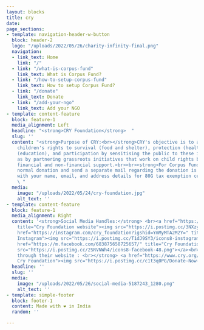 ```yaml
---
layout: blocks
title: cry
date: 
page_sections:
- template: navigation-header-w-button
  block: header-2
  logo: "/uploads/2022/05/26/charity-infinity-final.png"
  navigation:
  - link_text: Home
    link: "/"
  - link: "/what-is-corpus-fund"
    link_text: What is Corpus Fund?
  - link: "/how-to-setup-corpus-fund"
    link_text: How to setup Corpus Fund?
  - link: "/donate"
    link_text: Donate
  - link: "/add-your-ngo"
    link_text: Add your NGO
- template: content-feature
  block: feature-1
  media_alignment: Left
  headline: "<strong>CRY Foundation</strong>  "
  slug: ''
  content: "<strong>Purpose of CRY:<br></strong>CRY's objective is to advocate for
    children's rights to survival (food and shelter), protection (health), development
    (education), and participation by sensitising the public to these issues, as well
    as by partnering grassroots initiatives that work on child rights by providing
    financial and non-financial support.<br><br><strong>For Corpus Funding : </strong>Do
    normal donation and send a separate mail regarding the donation is for corpus
    with your name, email, and address details for 80G tax exemption certificate.
    \ "
  media:
    image: "/uploads/2022/05/24/cry-foundation.jpg"
    alt_text: ''
- template: content-feature
  block: feature-1
  media_alignment: Right
  content: '<strong>Social Media Handles:</strong> <br><a href="https://www.cry.org/"
    title="Cry Foundation website"><img src="https://i.postimg.cc/3NXzyzfr/icons8-website-50.png"></a><a
    href="https://instagram.com/cry_foundation?igshid=YmMyMTA2M2Y=" title="Cry Foundation
    Instagram"><img src="https://i.postimg.cc/T1dJ9SY3/icons8-instagram-48.png"></a><a
    href="https://m.facebook.com/683875658725657/" title="Cry Foundation Facebook"><img
    src="https://i.postimg.cc/2SRVNWh4/icons8-facebook-48.png"></a><br><br><strong>Donate
    through their website : <br></strong> <a href="https://www.cry.org/" title="Donation-
    Cry Foundation"><img src="https://i.postimg.cc/c1t3q0PG/Donate-Now-3.png"></a>'
  headline: ''
  slug: ''
  media:
    image: "/uploads/2022/05/26/social-media-5187243_1280.png"
    alt_text: ''
- template: simple-footer
  block: footer-1
  content: Made with ❤︎ in India
  random: ''

---
```

